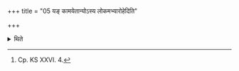 +++
title = "05 यङ् कामयेतान्योऽस्य लोकमभ्यारोहेदिति"

+++

<details><summary>थिते</summary>

5. In the case of a sacrificer about whom he desires that some one else should reach to his world, he should make the Svaru and Caṣāla out of another tree.[^1]  

[^1]: Cp. KS XXVI. 4.
</details>
